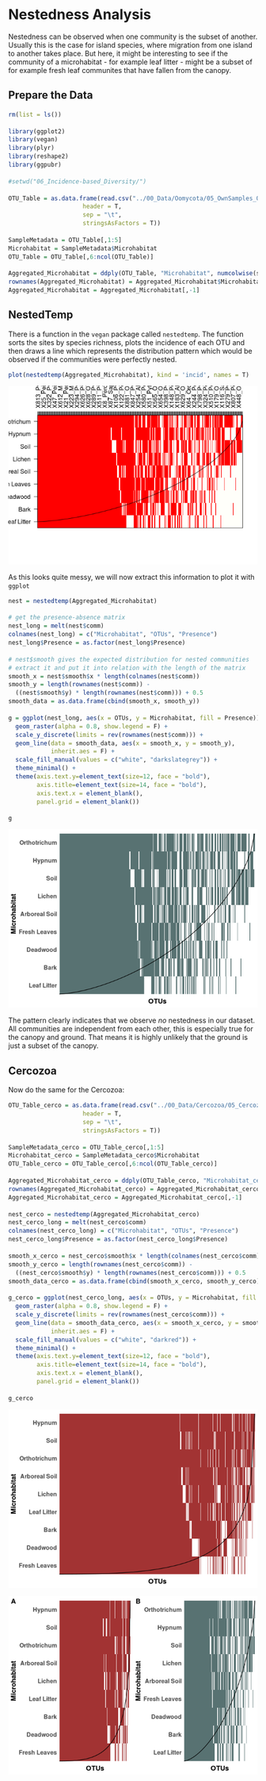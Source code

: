 Nestedness Analysis
================

Nestedness can be observed when one community is the subset of another. Usually this is the case for island species, where migration from one island to another takes place. But here, it might be interesting to see if the community of a microhabitat - for example leaf litter - might be a subset of for example fresh leaf communites that have fallen from the canopy.

Prepare the Data
----------------

``` r
rm(list = ls())

library(ggplot2)
library(vegan)
library(plyr)
library(reshape2)
library(ggpubr)

#setwd("06_Incidence-based_Diversity/")

OTU_Table = as.data.frame(read.csv("../00_Data/Oomycota/05_OwnSamples_OTU_Table_min-freq-9588_transposed_withMetadata.tsv", 
                     header = T, 
                     sep = "\t", 
                     stringsAsFactors = T))

SampleMetadata = OTU_Table[,1:5]
Microhabitat = SampleMetadata$Microhabitat
OTU_Table = OTU_Table[,6:ncol(OTU_Table)]

Aggregated_Microhabitat = ddply(OTU_Table, "Microhabitat", numcolwise(sum))
rownames(Aggregated_Microhabitat) = Aggregated_Microhabitat$Microhabitat
Aggregated_Microhabitat = Aggregated_Microhabitat[,-1]
```

NestedTemp
----------

There is a function in the `vegan` package called `nestedtemp`. The function sorts the sites by species richness, plots the incidence of each OTU and then draws a line which represents the distribution pattern which would be observed if the communities were perfectly nested.

``` r
plot(nestedtemp(Aggregated_Microhabitat), kind = 'incid', names = T)
```

![](Nestedness_files/figure-markdown_github/NestedTemp-1.png)

As this looks quite messy, we will now extract this information to plot it with `ggplot`

``` r
nest = nestedtemp(Aggregated_Microhabitat)

# get the presence-absence matrix
nest_long = melt(nest$comm)
colnames(nest_long) = c("Microhabitat", "OTUs", "Presence")
nest_long$Presence = as.factor(nest_long$Presence)

# nest$smooth gives the expected distribution for nested communities
# extract it and put it into relation with the length of the matrix
smooth_x = nest$smooth$x * length(colnames(nest$comm))
smooth_y = length(rownames(nest$comm)) - 
  ((nest$smooth$y) * length(rownames(nest$comm))) + 0.5
smooth_data = as.data.frame(cbind(smooth_x, smooth_y))

g = ggplot(nest_long, aes(x = OTUs, y = Microhabitat, fill = Presence)) + 
  geom_raster(alpha = 0.8, show.legend = F) + 
  scale_y_discrete(limits = rev(rownames(nest$comm))) +
  geom_line(data = smooth_data, aes(x = smooth_x, y = smooth_y),
            inherit.aes = F) + 
  scale_fill_manual(values = c("white", "darkslategrey")) + 
  theme_minimal() + 
  theme(axis.text.y=element_text(size=12, face = "bold"), 
        axis.title=element_text(size=14, face = "bold"), 
        axis.text.x = element_blank(), 
        panel.grid = element_blank())

g
```

![](Nestedness_files/figure-markdown_github/OomycotaNestednessPlot-1.png)

The pattern clearly indicates that we observe *no* nestedness in our dataset. All communities are independent from each other, this is especially true for the canopy and ground. That means it is highly unlikely that the ground is just a subset of the canopy.

Cercozoa
--------

Now do the same for the Cercozoa:

``` r
OTU_Table_cerco = as.data.frame(read.csv("../00_Data/Cercozoa/05_Cercozoa_OwnSamples_OTU_Table_min-freq-15684_transposed_withMetadata.tsv", 
                     header = T, 
                     sep = "\t", 
                     stringsAsFactors = T))

SampleMetadata_cerco = OTU_Table_cerco[,1:5]
Microhabitat_cerco = SampleMetadata_cerco$Microhabitat
OTU_Table_cerco = OTU_Table_cerco[,6:ncol(OTU_Table_cerco)]

Aggregated_Microhabitat_cerco = ddply(OTU_Table_cerco, "Microhabitat_cerco", numcolwise(sum))
rownames(Aggregated_Microhabitat_cerco) = Aggregated_Microhabitat_cerco$Microhabitat
Aggregated_Microhabitat_cerco = Aggregated_Microhabitat_cerco[,-1]

nest_cerco = nestedtemp(Aggregated_Microhabitat_cerco)
nest_cerco_long = melt(nest_cerco$comm)
colnames(nest_cerco_long) = c("Microhabitat", "OTUs", "Presence")
nest_cerco_long$Presence = as.factor(nest_cerco_long$Presence)

smooth_x_cerco = nest_cerco$smooth$x * length(colnames(nest_cerco$comm))
smooth_y_cerco = length(rownames(nest_cerco$comm)) - 
  ((nest_cerco$smooth$y) * length(rownames(nest_cerco$comm))) + 0.5
smooth_data_cerco = as.data.frame(cbind(smooth_x_cerco, smooth_y_cerco))

g_cerco = ggplot(nest_cerco_long, aes(x = OTUs, y = Microhabitat, fill = Presence)) + 
  geom_raster(alpha = 0.8, show.legend = F) + 
  scale_y_discrete(limits = rev(rownames(nest_cerco$comm))) +
  geom_line(data = smooth_data_cerco, aes(x = smooth_x_cerco, y = smooth_y_cerco),
            inherit.aes = F) + 
  scale_fill_manual(values = c("white", "darkred")) + 
  theme_minimal() + 
  theme(axis.text.y=element_text(size=12, face = "bold"), 
        axis.title=element_text(size=14, face = "bold"), 
        axis.text.x = element_blank(), 
        panel.grid = element_blank())

g_cerco
```

![](Nestedness_files/figure-markdown_github/CercoNestedness-1.png)

![](Nestedness_files/figure-markdown_github/NestednessCombined-1.png)
